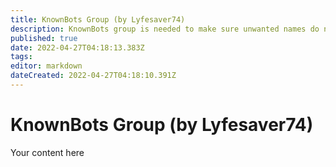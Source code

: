 ```yaml
---
title: KnownBots Group (by Lyfesaver74)
description: KnownBots group is needed to make sure unwanted names do not make it into Credits or %raiderNames% for raid alerts. 
published: true
date: 2022-04-27T04:18:13.383Z
tags: 
editor: markdown
dateCreated: 2022-04-27T04:18:10.391Z
---
```


# KnownBots Group (by Lyfesaver74)
Your content here